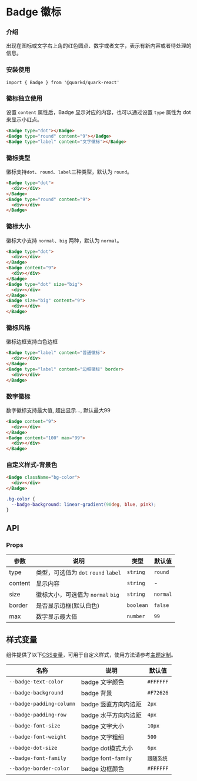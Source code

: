# Badge 徽标

### 介绍

出现在图标或文字右上角的红色圆点、数字或者文字，表示有新内容或者待处理的信息。

### 安装使用

```tsx
import { Badge } from '@quarkd/quark-react'
```

### 徽标独立使用

设置 `content` 属性后，Badge 显示对应的内容，也可以通过设置 `type` 属性为 dot 来显示小红点。

```html
<Badge type="dot"></Badge>
<Badge type="round" content="9"></Badge>
<Badge type="label" content="文字徽标"></Badge>
```

### 徽标类型
徽标支持`dot`、`round`、`label`三种类型，默认为 `round`。

```html
<Badge type="dot">
  <div></div>
</Badge>
<Badge type="round" content="9">
  <div></div>
</Badge>
```

### 徽标大小
徽标大小支持 `normal`、`big` 两种，默认为 `normal`。

```html
<Badge type="dot">
  <div></div>
</Badge>
<Badge content="9">
  <div></div>
</Badge>
<Badge type="dot" size="big">
  <div></div>
</Badge>
<Badge size="big" content="9">
  <div></div>
</Badge>
```

### 徽标风格
徽标边框支持白色边框

```html
<Badge type="label" content="普通徽标">
  <div></div>
</Badge>
<Badge type="label" content="边框徽标" border>
  <div></div>
</Badge>
```
### 数字徽标
数字徽标支持最大值, 超出显示..., 默认最大99

```html
<Badge content="9">
  <div></div>
</Badge>
<Badge content="100" max="99">
  <div></div>
</Badge>
```
### 自定义样式-背景色

```html
<Badge className="bg-color">
  <div></div>
</Badge>
```
```css
.bg-color {
  --badge-background: linear-gradient(90deg, blue, pink);
}
```



## API
### Props

| 参数         | 说明                               | 类型   | 默认值           |
|--------------|----------------------------------|--------|-----------------|
| type         | 类型，可选值为 `dot` `round` `label` |`string` |`round`         |
| content      | 显示内容                            |`string` |-              |
| size         | 徽标大小，可选值为 `normal` `big`     |`string` |`normal`        |
| border       | 是否显示边框(默认白色)                |`boolean`| `false`        |
| max          | 数字显示最大值                       |`number` | `99`            |

## 样式变量

组件提供了以下[CSS变量](https://developer.mozilla.org/zh-CN/docs/Web/CSS/Using_CSS_custom_properties)，可用于自定义样式，使用方法请参考[主题定制](#/zh-CN/guide/theme)。

| 名称                    | 说明                | 默认值          | 
| -----------------------| --------------------| ---------------|
| `--badge-text-color`     | badge 文字颜色        | `#FFFFFF`        |      
| `--badge-background`     | badge 背景           | `#F72626`        |     
| `--badge-padding-column` | badge 竖直方向内边距   | `2px`            |     
| `--badge-padding-row`    | badge 水平方向内边距   | `4px`           |     
| `--badge-font-size`      | badge 文字大小        | `10px`         |     
| `--badge-font-weight`    | badge 文字粗细        | `500`            |     
| `--badge-dot-size`       | badge dot模式大小     | `6px`            |     
| `--badge-font-family`    | badge font-family    | `跟随系统`        |      
| `--badge-border-color`   | badge 边框颜色        | `#FFFFFF`        |     
